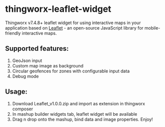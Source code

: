 # thingworx-leaflet-widget
Thingworx v7.4.8+ leaflet widget for using interactive maps in your application based on [Leaflet](https://leafletjs.com/) - an open-source JavaScript library
for mobile-friendly interactive maps.

## Supported features:
  1. GeoJson input
  2. Custom map image as background
  3. Circular geofences for zones with configurable input data
  4. Debug mode
  
## Usage:
  1. Download Leaflet_v1.0.0.zip and import as extension in thingworx composer
  2. In mashup builder widgets tab, leaflet widget will be available
  3. Drag n drop onto the mashup, bind data and image properties. Enjoy!
  
